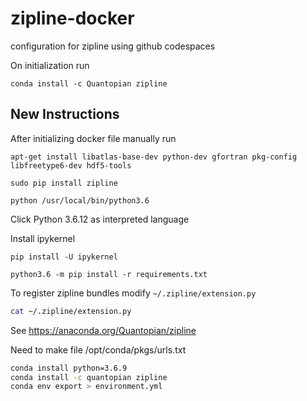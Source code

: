 # zipline-docker
configuration for zipline using github codespaces


On initialization run 
```
conda install -c Quantopian zipline
```


## New Instructions

After initializing docker file manually run

```
apt-get install libatlas-base-dev python-dev gfortran pkg-config libfreetype6-dev hdf5-tools
```

```
sudo pip install zipline
```

```
python /usr/local/bin/python3.6
```

 Click Python 3.6.12 as interpreted language


Install ipykernel
```
pip install -U ipykernel
```

```
python3.6 -m pip install -r requirements.txt
```

To register zipline bundles modify `~/.zipline/extension.py`

```bash
cat ~/.zipline/extension.py
```

See https://anaconda.org/Quantopian/zipline

Need to make file /opt/conda/pkgs/urls.txt

```bash
conda install python=3.6.9
conda install -c quantopian zipline
conda env export > environment.yml
```